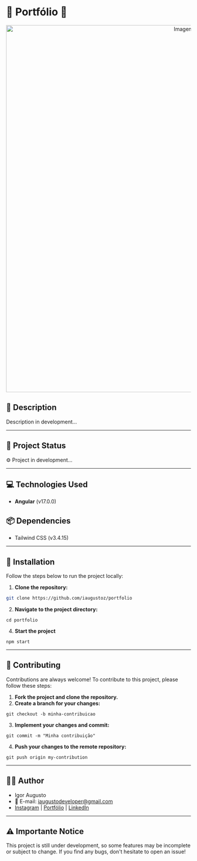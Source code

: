 # 🎨 Portfólio 🎨

<div align="center">
<img src="" width="1000px" alt="Imagem do site" title="Imagem do site"/>
</div>

## 📜 **Description**

Description in development...

---

## 🚀 **Project Status**

⚙️ Project in development...

---

## 💻 **Technologies Used**

- **Angular** (v17.0.0)

## 📦 **Dependencies**

- Tailwind CSS (v3.4.15)

---

## 🔧 **Installation**

Follow the steps below to run the project locally:

1. **Clone the repository:**

```bash
git clone https://github.com/iaugustoz/portfolio
```

2. **Navigate to the project directory:**

```
cd portfolio
```

4. **Start the project**

```
npm start
```

---

## 🤝 Contributing

Contributions are always welcome! To contribute to this project, please follow these steps:

1. **Fork the project and clone the repository.**
2. **Create a branch for your changes:**

```
git checkout -b minha-contribuicao
```

3. **Implement your changes and commit:**

```
git commit -m "Minha contribuição"
```

4. **Push your changes to the remote repository:**

```
git push origin my-contribution
```

---

## 👨‍💻 Author

- Igor Augusto
- 📧 E-mail: iaugustodeveloper@gmail.com
- [Instagram](https://www.instagram.com/iaugusto__/) | [Portfólio](https://iaugusto.vercel.app/) | [LinkedIn](https://www.linkedin.com/in/igorbrz/)

---

## ⚠️ Importante Notice

This project is still under development, so some features may be incomplete or subject to change. If you find any bugs, don't hesitate to open an issue!
